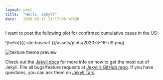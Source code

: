 ```yaml
---
layout: post
title:  "Hello, Jekyll"
date:   2020-03-17 13:17:00 +0530
---
```

I want to post the following plot for confirmed cumulative cases in the US:


![hello]({{ site.baseurl }}/assets/plots/2020-3-16-US.png)


![texture theme preview](https://images.unsplash.com/photo-1500322969630-a26ab6eb64cc?ixlib=rb-1.2.1&ixid=eyJhcHBfaWQiOjEyMDd9&w=1000&q=80)

Check out the [Jekyll docs][jekyll-docs] for more info on how to get the most out of Jekyll. File all bugs/feature requests at [Jekyll’s GitHub repo][jekyll-gh]. If you have questions, you can ask them on [Jekyll Talk][jekyll-talk].

[jekyll-docs]: https://jekyllrb.com/docs/home
[jekyll-gh]:   https://github.com/jekyll/jekyll
[jekyll-talk]: https://talk.jekyllrb.com/
